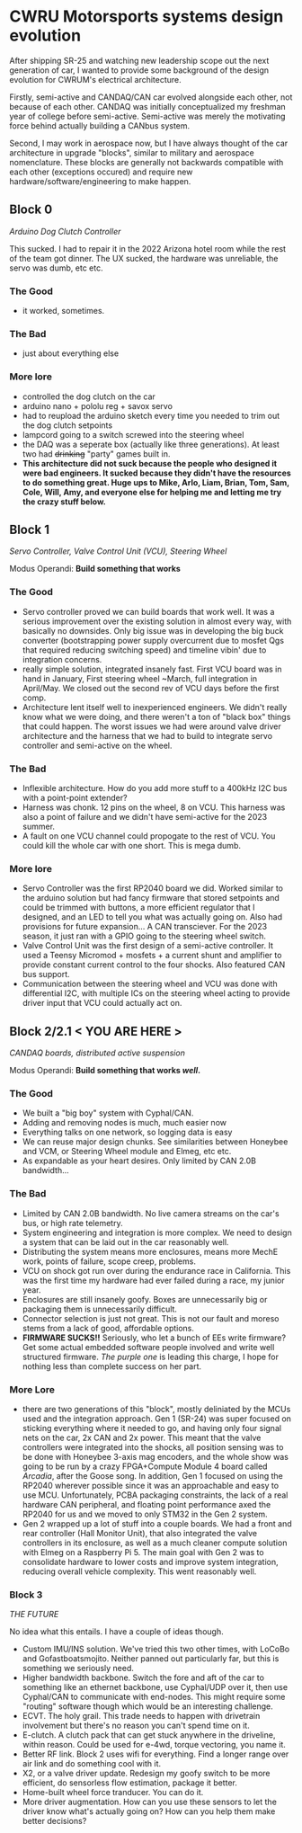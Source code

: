 # CWRU Motorsports systems design evolution

After shipping SR-25 and watching new leadership scope out the next generation of car, I wanted to provide some background of the design evolution for CWRUM's electrical architecture.

Firstly, semi-active and CANDAQ/CAN car evolved alongside each other, not because of each other. CANDAQ was initially conceptualized my freshman year of college before semi-active. Semi-active was merely the motivating force behind actually building a CANbus system.

Second, I may work in aerospace now, but I have always thought of the car architecture in upgrade "blocks", similar to military and aerospace nomenclature. 
These blocks are generally not backwards compatible with each other (exceptions occured) and require new hardware/software/engineering to make happen.

## Block 0
*Arduino Dog Clutch Controller*

This sucked. I had to repair it in the 2022 Arizona hotel room while the rest of the team got dinner. The UX sucked, the hardware was unreliable, the servo was dumb, etc etc.
### The Good
* it worked, sometimes.
### The Bad
* just about everything else

### More lore
* controlled the dog clutch on the car
* arduino nano + pololu reg + savox servo
* had to reupload the arduino sketch every time you needed to trim out the dog clutch setpoints
* lampcord going to a switch screwed into the steering wheel
* the DAQ was a seperate box (actually like three generations). At least two had ~~drinking~~ "party" games built in.
* **This architecture did not suck because the people who designed it were bad engineers. It sucked because they didn't have the resources to do something great. Huge ups to Mike, Arlo, Liam, Brian, Tom, Sam, Cole, Will, Amy, and everyone else for helping me and letting me try the crazy stuff below.**

## Block 1
*Servo Controller, Valve Control Unit (VCU), Steering Wheel*

Modus Operandi: **Build something that works**

### The Good
* Servo controller proved we can build boards that work well. It was a serious improvement over the existing solution in almost every way, with basically no downsides. Only big issue was in developing the big buck converter (bootstrapping power supply overcurrent due to mosfet Qgs that required reducing switching speed) and timeline vibin' due to integration concerns.
* really simple solution, integrated insanely fast. 
First VCU board was in hand in January, First steering wheel ~March, full integration in April/May. 
We closed out the second rev of VCU days before the first comp.
* Architecture lent itself well to inexperienced engineers. 
We didn't really know what we were doing, and there weren't a ton of "black box" things that could happen. 
The worst issues we had were around valve driver architecture and the harness that we had to build to integrate servo controller and semi-active on the wheel.

### The Bad
* Inflexible architecture. How do you add more stuff to a 400kHz I2C bus with a point-point extender?
* Harness was chonk. 12 pins on the wheel, 8 on VCU. This harness was also a point of failure and we didn't have semi-active for the 2023 summer. 
* A fault on one VCU channel could propogate to the rest of VCU. You could kill the whole car with one short. This is mega dumb.

### More lore
* Servo Controller was the first RP2040 board we did. 
Worked similar to the arduino solution but had fancy firmware that stored setpoints and could be trimmed with buttons, a more efficient regulator that I designed, and an LED to tell you what was actually going on. 
Also had provisions for future expansion... A CAN transciever. 
For the 2023 season, it just ran with a GPIO going to the steering wheel switch.
* Valve Control Unit was the first design of a semi-active controller. 
It used a Teensy Micromod + mosfets + a current shunt and amplifier to provide constant current control to the four shocks. 
Also featured CAN bus support. 
* Communication between the steering wheel and VCU was done with differential I2C, with multiple ICs on the steering wheel acting to provide driver input that VCU could actually act on.


## Block 2/2.1 < YOU ARE HERE >
*CANDAQ boards, distributed active suspension*

Modus Operandi: **Build something that works *well*.**

### The Good
* We built a "big boy" system with Cyphal/CAN.
* Adding and removing nodes is much, much easier now
* Everything talks on one network, so logging data is easy
* We can reuse major design chunks. See similarities between Honeybee and VCM, or Steering Wheel module and Elmeg, etc etc.
* As expandable as your heart desires. Only limited by CAN 2.0B bandwidth...
### The Bad
* Limited by CAN 2.0B bandwidth. 
No live camera streams on the car's bus, or high rate telemetry.
* System engineering and integration is more complex.
We need to design a system that can be laid out in the car reasonably well.
* Distributing the system means more enclosures, means more MechE work, points of failure, scope creep, problems.
* VCU on shock got run over during the endurance race in California. 
This was the first time my hardware had ever failed during a race, my junior year.
* Enclosures are still insanely goofy. Boxes are unnecessarily big or packaging them is unnecessarily difficult.
* Connector selection is just not great. This is not our fault and moreso stems from a lack of good, affordable options.
* **FIRMWARE SUCKS!!** Seriously, who let a bunch of EEs write firmware? Get some actual embedded software people involved and write well structured firmware. *The purple one* is leading this charge, I hope for nothing less than complete success on her part.

### More Lore
* there are two generations of this "block", mostly deliniated by the MCUs used and the integration approach. 
Gen 1 (SR-24) was super focused on sticking everything where it needed to go, and having only four signal nets on the car, 2x CAN and 2x power. 
This meant that the valve controllers were integrated into the shocks, all position sensing was to be done with Honeybee 3-axis mag encoders, and the whole show was going to be run by a crazy FPGA+Compute Module 4 board called *Arcadia*, after the Goose song.
In addition, Gen 1 focused on using the RP2040 wherever possible since it was an approachable and easy to use MCU. Unfortunately, PCBA packaging constraints, the lack of a real hardware CAN peripheral, and floating point performance axed the RP2040 for us and we moved to only STM32 in the Gen 2 system.
* Gen 2 wrapped up a lot of stuff into a couple boards. 
We had a front and rear controller (Hall Monitor Unit), that also integrated the valve controllers in its enclosure, as well as a much cleaner compute solution with Elmeg on a Raspberry Pi 5.
The main goal with Gen 2 was to consolidate hardware to lower costs and improve system integration, reducing overall vehicle complexity. This went reasonably well.

### Block 3
*THE FUTURE*

No idea what this entails. I have a couple of ideas though.
* Custom IMU/INS solution. We've tried this two other times, with LoCoBo and Gofastboatsmojito. Neither panned out particularly far, but this is something we seriously need.
* Higher bandwidth backbone. Switch the fore and aft of the car to something like an ethernet backbone, use Cyphal/UDP over it, then use Cyphal/CAN to communicate with end-nodes. This might require some "routing" software though which would be an interesting challenge.
* ECVT. The holy grail. This trade needs to happen with drivetrain involvement but there's no reason you can't spend time on it.
* E-clutch. A clutch pack that can get stuck anywhere in the driveline, within reason.
Could be used for e-4wd, torque vectoring, you name it.
* Better RF link. Block 2 uses wifi for everything. Find a longer range over air link and do something cool with it.
* X2, or a valve driver update. Redesign my goofy switch to be more efficient, do sensorless flow estimation, package it better.
* Home-built wheel force tranducer. You can do it.
* More driver augmentation. How can you use these sensors to let the driver know what's actually going on?
How can you help them make better decisions?